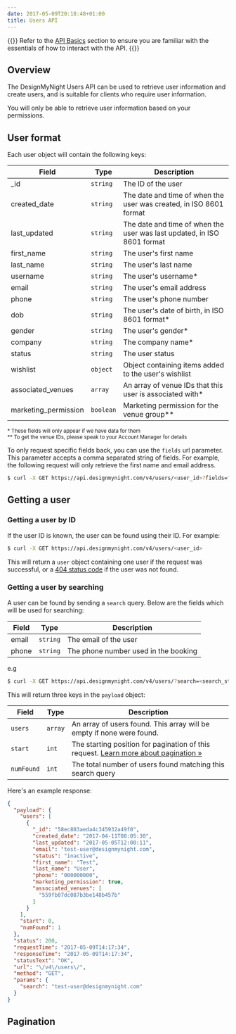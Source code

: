 ```yaml
---
date: 2017-05-09T20:18:48+01:00
title: Users API
---
```


{{<note title="Before you begin">}}
Refer to the [API Basics](/api-basics) section to ensure you are familiar with the essentials of how to interact with the API.
{{</note>}}

## Overview

The DesignMyNight Users API can be used to retrieve user information and create users, and is suitable for clients who require user information.

You will only be able to retrieve user information based on your permissions.

## User format

Each user object will contain the following keys:

Field | Type | Description
--- | --- | ---
_id | `string` | The ID of the user
created_date | `string` | The date and time of when the user was created, in ISO 8601 format
last_updated | `string` | The date and time of when the user was last updated, in ISO 8601 format
first_name | `string` | The user's first name
last_name | `string` | The user's last name
username | `string` | The user's username*
email | `string` | The user's email address
phone | `string` | The user's phone number
dob | `string` | The user's date of birth, in ISO 8601 format*
gender | `string` | The user's gender*
company | `string` | The company name*
status | `string` | The user status
wishlist | `object` | Object containing items added to the user's wishlist
associated_venues | `array` | An array of venue IDs that this user is associated with*
marketing_permission | `boolean` | Marketing permission for the venue group**

<small> \* These fields will only appear if we have data for them<br>
** To get the venue IDs, please speak to your Account Manager for details</small>

To only request specific fields back, you can use the `fields` url parameter. This parameter accepts a comma separated string of fields. For example, the following request will only retrieve the first name and email address.

```bash
$ curl -X GET https://api.designmynight.com/v4/users/<user_id>?fields=first_name,email
```

## Getting a user

### Getting a user by ID

If the user ID is known, the user can be found using their ID. For example:

```bash
$ curl -X GET https://api.designmynight.com/v4/users/<user_id>
```

This will return a `user` object containing one user if the request was successful, or a [404 status code](/api-basics/#status-codes) if the user was not found.

### Getting a user by searching

A user can be found by sending a `search` query. Below are the fields which will be used for searching:

Field | Type | Description
--- | --- | ---
email | `string` | The email of the user
phone | `string` | The phone number used in the booking

e.g

```bash
$ curl -X GET https://api.designmynight.com/v4/users/?search=<search_string>
```

This will return three keys in the `payload` object:

Field | Type | Description
--- | --- | ---
`users` | `array` | An array of users found. This array will be empty if none were found.
`start` | `int` | The starting position for pagination of this request. [Learn more about pagination &raquo;](#pagination)
`numFound` | `int` | The total number of users found matching this search query

Here's an example response:

```json
{
  "payload": {
    "users": [
      {
        "_id": "58ec803aeda4c345932a49f0",
        "created_date": "2017-04-11T08:05:30",
        "last_updated": "2017-05-05T12:00:11",
        "email": "test-user@designmynight.com",
        "status": "inactive",
        "first_name": "Test",
        "last_name": "User",
        "phone": "000000000",
        "marketing_permission": true,
        "associated_venues": [
          "559fb07dc087b3be148b457b"
        ]
      }
    ],
    "start": 0,
    "numFound": 1
  },
  "status": 200,
  "requestTime": "2017-05-09T14:17:34",
  "responseTime": "2017-05-09T14:17:34",
  "statusText": "OK",
  "url": "\/v4\/users\/",
  "method": "GET",
  "params": {
    "search": "test-user@designmynight.com"
  }
}
```

## Pagination